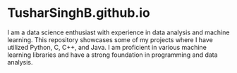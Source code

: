 # TusharSinghB.github.io
I am a data science enthusiast with experience in data analysis and machine learning. This repository showcases some of my projects where I have utilized Python, C, C++, and Java. I am proficient in various machine learning libraries and have a strong foundation in programming and data analysis.
